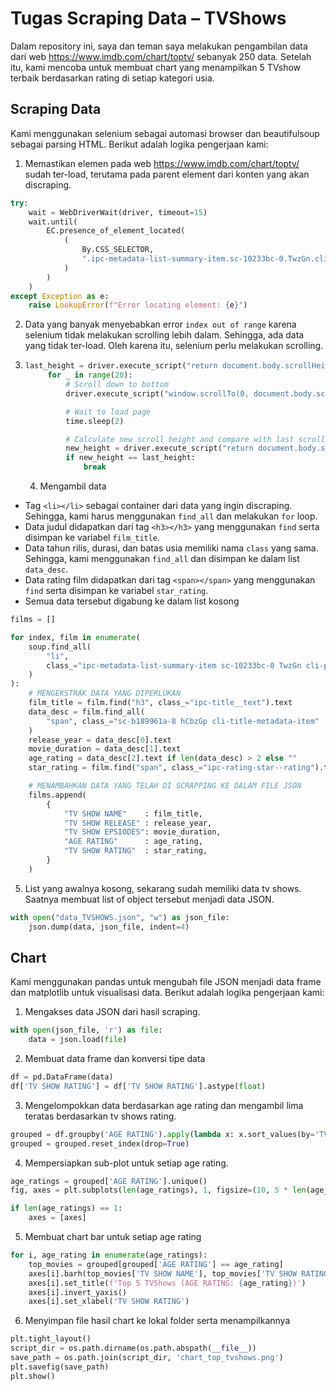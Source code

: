 # Tugas Scraping Data – TVShows

Dalam repository ini, saya dan teman saya melakukan pengambilan data dari web https://www.imdb.com/chart/toptv/ sebanyak 250 data. Setelah itu, kami mencoba untuk membuat chart yang menampilkan 5 TVshow terbaik berdasarkan rating di setiap kategori usia.

## Scraping Data
Kami menggunakan selenium sebagai automasi browser dan beautifulsoup sebagai parsing HTML.
Berikut adalah logika pengerjaan kami:
1. Memastikan elemen pada web https://www.imdb.com/chart/toptv/ sudah ter-load, terutama pada parent element dari konten yang akan discraping.
```python
try:
    wait = WebDriverWait(driver, timeout=15)
    wait.until(
        EC.presence_of_element_located(
            (
                By.CSS_SELECTOR,
                ".ipc-metadata-list-summary-item.sc-10233bc-0.TwzGn.cli-parent",
            )
        )
    )
except Exception as e:
    raise LookupError(f"Error locating element: {e}")
```
2. Data yang banyak menyebabkan error `index out of range` karena selenium tidak melakukan scrolling lebih dalam. Sehingga, ada data yang tidak ter-load. Oleh karena itu, selenium perlu melakukan scrolling.
3. ```python
   last_height = driver.execute_script("return document.body.scrollHeight")
        for _ in range(20):
            # Scroll down to bottom
            driver.execute_script("window.scrollTo(0, document.body.scrollHeight);")

            # Wait to load page
            time.sleep(2)

            # Calculate new scroll height and compare with last scroll height
            new_height = driver.execute_script("return document.body.scrollHeight")
            if new_height == last_height:
                break
   ```
   4. Mengambil data
  - Tag `<li></li>` sebagai container dari data yang ingin discraping. Sehingga, kami harus menggunakan `find_all` dan melakukan `for` loop.
  - Data judul didapatkan dari tag `<h3></h3>` yang menggunakan `find` serta disimpan ke variabel `film_title`.
  - Data tahun rilis, durasi, dan batas usia memiliki nama `class` yang sama. Sehingga, kami menggunakan `find_all` dan disimpan ke dalam list `data_desc`.
  - Data rating film didapatkan dari tag `<span></span>` yang menggunakan `find` serta disimpan ke variabel `star_rating`.
  - Semua data tersebut digabung ke dalam list kosong
```python
films = []

for index, film in enumerate(
    soup.find_all(
        "li",
        class_="ipc-metadata-list-summary-item sc-10233bc-0 TwzGn cli-parent",
    )
):
    # MENGEKSTRAK DATA YANG DIPERLUKAN
    film_title = film.find("h3", class_="ipc-title__text").text
    data_desc = film.find_all(
        "span", class_="sc-b189961a-8 hCbzGp cli-title-metadata-item"
    )
    release_year = data_desc[0].text
    movie_duration = data_desc[1].text
    age_rating = data_desc[2].text if len(data_desc) > 2 else ""
    star_rating = film.find("span", class_="ipc-rating-star--rating").text

    # MENAMBAHKAN DATA YANG TELAH DI SCRAPPING KE DALAM FILE JSON
    films.append(
        {
            "TV SHOW NAME"    : film_title,
            "TV SHOW RELEASE" : release_year,
            "TV SHOW EPSIODES": movie_duration,
            "AGE RATING"      : age_rating,
            "TV SHOW RATING"  : star_rating,
        }
    )
```
5. List yang awalnya kosong, sekarang sudah memiliki data tv shows. Saatnya membuat list of object tersebut menjadi data JSON.
```python
with open("data_TVSHOWS.json", "w") as json_file:
    json.dump(data, json_file, indent=4)
```

## Chart
Kami menggunakan pandas untuk mengubah file JSON menjadi data frame dan matplotlib untuk visualisasi data.
Berikut adalah logika pengerjaan kami:
1. Mengakses data JSON dari hasil scraping.
```python
with open(json_file, 'r') as file:
    data = json.load(file)
```
2. Membuat data frame dan konversi tipe data
```python
df = pd.DataFrame(data)    
df['TV SHOW RATING'] = df['TV SHOW RATING'].astype(float)
```
3. Mengelompokkan data berdasarkan age rating dan mengambil lima teratas berdasarkan tv shows rating.
```python
grouped = df.groupby('AGE RATING').apply(lambda x: x.sort_values(by='TV SHOW RATING', ascending=False).head(5))    
grouped = grouped.reset_index(drop=True)
```
4. Mempersiapkan sub-plot untuk setiap age rating.
```python
age_ratings = grouped['AGE RATING'].unique()
fig, axes = plt.subplots(len(age_ratings), 1, figsize=(10, 5 * len(age_ratings)), sharex=True)

if len(age_ratings) == 1:
    axes = [axes]
```
5. Membuat chart bar untuk setiap age rating
```python
for i, age_rating in enumerate(age_ratings):
    top_movies = grouped[grouped['AGE RATING'] == age_rating]
    axes[i].barh(top_movies['TV SHOW NAME'], top_movies['TV SHOW RATING'], color='orange')
    axes[i].set_title(f'Top 5 TVShows (AGE RATING: {age_rating})')
    axes[i].invert_yaxis()
    axes[i].set_xlabel('TV SHOW RATING')
```
6. Menyimpan file hasil chart ke lokal folder serta menampilkannya
```python
plt.tight_layout()
script_dir = os.path.dirname(os.path.abspath(__file__))
save_path = os.path.join(script_dir, 'chart_top_tvshows.png')
plt.savefig(save_path)
plt.show()
```
